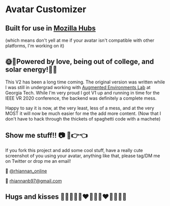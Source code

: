 # Avatar Customizer

## Built for use in [Mozilla Hubs](https://hubs.mozilla.com/)
(which means don't yell at me if your avatar isn't compatible with other platforms, I'm working on it)

## 🌞💞Powered by love, being out of college, and solar energy!💞🌞
This V2 has been a long time coming. The original version was written while I was still in undergrad working with [Augmented Environments Lab](https://gvu.gatech.edu/research/labs/augmented-environments-lab) at Georgia Tech. While I'm very proud I got V1 up and running in time for the IEEE VR 2020 conference, the backend was definitely a complete mess. 

Happy to say it is now, at the very least, less of a mess, and at the very MOST it will now be much easier for me the add more content. (Now that I don't have to hack through the thickets of spaghetti code with a machete)

## Show me stuff!! 📷 🥺👉👈
If you fork this project and add some cool stuff, have a really cute screenshot of you using your avatar, anything like that, please tag/DM me on Twitter or drop me an email!

🐤 [@rhiannan_online](https://twitter.com/rhiannan_online)

💌 [rhiannanb97@gmail.com](mailto:rhiannanb97@gmail.com)

## Hugs and kisses 💋💋💋💋👨‍❤️‍💋‍👨👩‍❤️‍💋‍👩✨✨